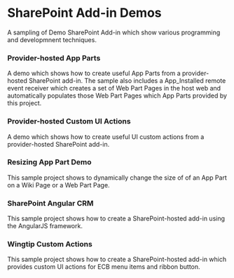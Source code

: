 # SharePoint Add-in Demos
A sampling of Demo SharePoint Add-in which show various programming and developmnent techniques. 

### Provider-hosted App Parts
A demo which shows how to create useful App Parts from a provider-hosted SharePoint add-in. The sample also includes a App_Installed remote event receiver which creates a set of Web Part Pages in the host web and automatically populates those Web Part Pages which App Parts provided by this project. 

### Provider-hosted Custom UI Actions  
A demo which shows how to create useful UI custom actions from a provider-hosted SharePoint add-in.

### Resizing App Part Demo
This sample project shows to dynamically change the size of of an App Part on a Wiki Page or a Web Part Page.  

### SharePoint Angular CRM
This sample project shows how to create a SharePoint-hosted add-in using the AngularJS framework. 

### Wingtip Custom Actions
This sample project shows how to create a SharePoint-hosted add-in which provides custom UI actions for ECB menu items and ribbon button. 

